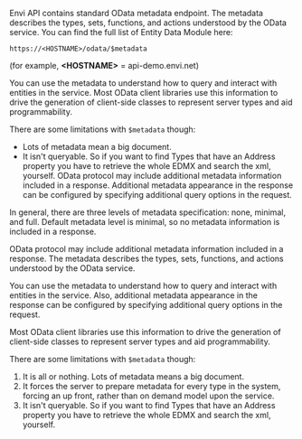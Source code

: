 Envi API contains standard OData metadata endpoint. The metadata describes the types, sets, functions, and actions understood by the OData service. You can find the full list of Entity Data Module here:

``` 
https://<HOSTNAME>/odata/$metadata
```

(for example, **&lt;HOSTNAME&gt;** = api-demo.envi.net)

You can use the metadata to understand how to query and interact with entities in the service. Most OData client libraries use this information to drive the generation of client-side classes to represent server types and aid programmability.

There are some limitations with ```$metadata``` though:

 - Lots of metadata mean a big document.
 - It isn't queryable. So if you want to find Types that have an Address property you have to retrieve the whole EDMX and search the xml, yourself.
OData protocol may include additional metadata information included in a response. Additional metadata appearance in the response can be configured by specifying additional query options in the request.

In general, there are three levels of metadata specification: none, minimal, and full. Default metadata level is minimal, so no metadata information is included in a response.

OData protocol may include additional metadata information included in a response. The metadata describes the types, sets, functions, and actions understood by the OData service.

You can use the metadata to understand how to query and interact with entities in the service. Also, additional metadata appearance in the response can be configured by specifying additional query options in the request.

Most OData client libraries use this information to drive the generation of client-side classes to represent server types and aid programmability.

There are some limitations with ```$metadata``` though:

1. It is all or nothing. Lots of metadata means a big document.
2. It forces the server to prepare metadata for every type in the system, forcing an up front, rather than on demand model upon the service.
3. It isn't queryable. So if you want to find Types that have an Address property you have to retrieve the whole EDMX and search the xml, yourself.








